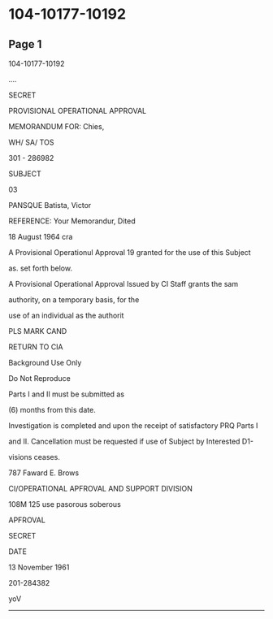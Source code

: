 # 104-10177-10192

## Page 1

104-10177-10192

....

SECRET

PROVISIONAL OPERATIONAL APPROVAL

MEMORANDUM FOR: Chies,

WH/ SA/ TOS

301 - 286982

SUBJECT

03

PANSQUE Batista, Victor

REFERENCE: Your Memorandur, Dited

18 August 1964 cra

A Provisional Operationul Approval 19 granted for the use of this Subject

as. set forth below.

A Provisional Operational Approval Issued by CI Staff grants the sam

authority, on a temporary basis, for the

use of an individual as the authorit

PLS MARK CAND

RETURN TO CIA

Background Use Only

Do Not Reproduce

Parts I and II must be submitted as

(6) months from this date.

Investigation is completed and upon the receipt of satisfactory PRQ Parts I

and II. Cancellation must be requested if use of Subject by Interested D1-

visions ceases.

787 Faward E. Brows

CI/OPERATIONAL APFROVAL AND SUPPORT DIVISION

108M 125 use pasorous soberous

APFROVAL

SECRET

DATE

13 November 1961

201-284382

yoV

---

